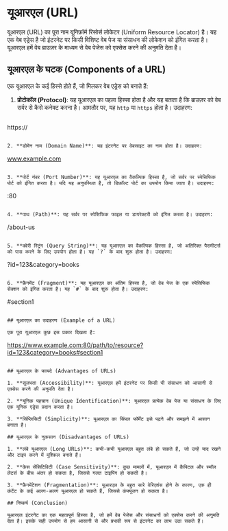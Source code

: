 
# यूआरएल (URL)

यूआरएल (URL) का पूरा नाम यूनिफ़ॉर्म रिसोर्स लोकेटर (Uniform Resource Locator) है। यह एक वेब एड्रेस है जो इंटरनेट पर किसी विशिष्ट वेब पेज या संसाधन की लोकेशन को इंगित करता है। यूआरएल हमें वेब ब्राउज़र के माध्यम से वेब पेजेस को एक्सेस करने की अनुमति देता है।

## यूआरएल के घटक (Components of a URL)

एक यूआरएल के कई हिस्से होते हैं, जो मिलकर वेब एड्रेस को बनाते हैं:

1. **प्रोटोकॉल (Protocol)**: यह यूआरएल का पहला हिस्सा होता है और यह बताता है कि ब्राउज़र को वेब सर्वर से कैसे कनेक्ट करना है। आमतौर पर, यह `http` या `https` होता है। उदाहरण:
```markdown
   ```
   https://
   ```

2. **डोमेन नाम (Domain Name)**: यह इंटरनेट पर वेबसाइट का नाम होता है। उदाहरण:
   ```
   www.example.com
   ```

3. **पोर्ट नंबर (Port Number)**: यह यूआरएल का वैकल्पिक हिस्सा है, जो सर्वर पर स्पेसिफिक पोर्ट को इंगित करता है। यदि यह अनुपस्थित है, तो डिफ़ॉल्ट पोर्ट का उपयोग किया जाता है। उदाहरण:
   ```
   :80
   ```

4. **पाथ (Path)**: यह सर्वर पर स्पेसिफिक फाइल या डायरेक्टरी को इंगित करता है। उदाहरण:
   ```
   /about-us
   ```

5. **क्वेरी स्ट्रिंग (Query String)**: यह यूआरएल का वैकल्पिक हिस्सा है, जो अतिरिक्त पैरामीटर्स को पास करने के लिए उपयोग होता है। यह `?` के बाद शुरू होता है। उदाहरण:
   ```
   ?id=123&category=books
   ```

6. **फ्रैगमेंट (Fragment)**: यह यूआरएल का अंतिम हिस्सा है, जो वेब पेज के एक स्पेसिफिक सेक्शन को इंगित करता है। यह `#` के बाद शुरू होता है। उदाहरण:
   ```
   #section1
   ```

## यूआरएल का उदाहरण (Example of a URL)

एक पूरा यूआरएल कुछ इस प्रकार दिखता है:
```
https://www.example.com:80/path/to/resource?id=123&category=books#section1
```

## यूआरएल के फायदे (Advantages of URLs)

1. **सुलभता (Accessibility)**: यूआरएल हमें इंटरनेट पर किसी भी संसाधन को आसानी से एक्सेस करने की अनुमति देता है।
   
2. **यूनिक पहचान (Unique Identification)**: यूआरएल प्रत्येक वेब पेज या संसाधन के लिए एक यूनिक एड्रेस प्रदान करता है।
   
3. **सिंप्लिसिटी (Simplicity)**: यूआरएल का सिंपल फॉर्मेट इसे पढ़ने और समझने में आसान बनाता है।

## यूआरएल के नुकसान (Disadvantages of URLs)

1. **लंबे यूआरएल (Long URLs)**: कभी-कभी यूआरएल बहुत लंबे हो सकते हैं, जो उन्हें याद रखने और टाइप करने में मुश्किल बनाते हैं।
   
2. **केस सेंसिटिविटी (Case Sensitivity)**: कुछ मामलों में, यूआरएल में कैपिटल और स्मॉल लेटर्स के बीच अंतर हो सकता है, जिससे गलत टाइपिंग हो सकती है।
   
3. **फ्रैगमेंटेशन (Fragmentation)**: यूआरएल के बहुत सारे वेरिएशंस होने के कारण, एक ही कंटेंट के कई अलग-अलग यूआरएल हो सकते हैं, जिससे कंफ्यूजन हो सकता है।

## निष्कर्ष (Conclusion)

यूआरएल इंटरनेट का एक महत्वपूर्ण हिस्सा है, जो हमें वेब पेजेस और संसाधनों को एक्सेस करने की अनुमति देता है। इसके सही उपयोग से हम आसानी से और प्रभावी रूप से इंटरनेट का लाभ उठा सकते हैं।
```

